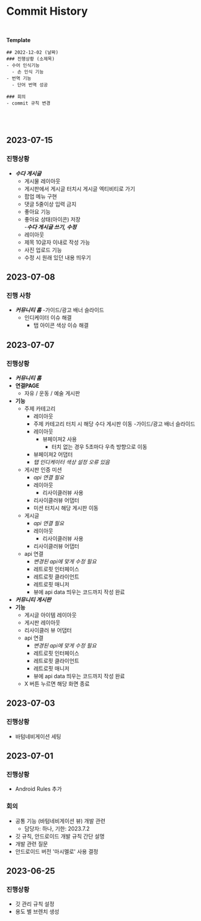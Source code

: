 # Commit History
<br/>

**Template**

```
## 2022-12-02 (날짜)
### 진행상황 (소제목)
- 수어 인식기능
  - 손 인식 기능
- 번역 기능
  - 단어 번역 성공

### 회의 
- commit 규칙 변경
```
<br/><br/>

## 2023-07-15
### 진행상황
- ***수다 게시글***
  -  게시물 레이아웃
  -  게시판에서 게시글 터치시 게시글 엑티비티로 가기
  -  팝업 메뉴 구현
  -  댓글 5줄이상 입력 금지
  -  좋아요 기능
    - 좋아요 상태(아이콘) 저장    
-***수다 게시글 쓰기, 수정***
  - 레이아웃
  - 제목 10글자 이내로 작성 가능
  - 사진 업로드 기능
  - 수정 시 원래 있던 내용 띄우기
    
## 2023-07-08
### 진행 사항
- ***커뮤니티 홈***
   -가이드/광고 배너 슬라이드
    - 인디케이터 이슈 해결
      - 탭 아이콘 색상 이슈 해결
        
## 2023-07-07
### 진행상황
- ***커뮤니티 홈***
- **연결PAGE**
  - 자유 / 운동 / 예술 게시판
- **기능**
  - 주제 카테고리
      - 레이아웃
      - 주제 카테고리 터치 시 해당 수다 게시판 이동
  -가이드/광고 배너 슬라이드
      - 레이아웃
          - 뷰페이져2 사용
              - 터치 없는 경우 5초마다 우측 방향으로 이동
      - 뷰페이져2 어댑터
      - *탭 인디케이터 색상 설정 오류 있음*
  - 게시판 인증 미션
      - *api 연결 필요*
      - 레이아웃
          - 리사이클러뷰 사용
      - 리사이클러뷰 어댑터
      - 미션 터치시 해당 게시판 이동
  - 게시글
      - *api 연결 필요*
      - 레이아웃
          - 리사이클러뷰 사용
      - 리사이클러뷰 어댑터
  - api 연결
      - *변경된 api에 맞게 수정 필요*
      - 레트로핏 인터페이스
      - 레트로핏 클라이언트
      - 레트로핏 매니저
      - 뷰에 api data 띄우는 코드까지 작성 완료
- ***커뮤니티 게시판***
- **기능**
  - 게시글 아이템 레이아웃
  - 게시판 레이아웃
  - 리사이클러 뷰 어댑터
  - api 연결
      - *변경된 api에 맞게 수정 필요*
      - 레트로핏 인터페이스
      - 레트로핏 클라이언트
      - 레트로핏 매니저
      - 뷰에 api data 띄우는 코드까지 작성 완료
  - X 버튼 누르면 해당 화면 종료

## 2023-07-03
### 진행상황
- 바텀네비게이션 세팅

## 2023-07-01
### 진행상황
- Android Rules 추가

### 회의 
- 공통 기능 (바텀네비게이션 뷰) 개발 관련
  - 담당자: 하나, 기한: 2023.7.2
- 깃 규칙, 안드로이드 개발 규칙 간단 설명
- 개발 관련 질문
- 안드로이드 버전 '마시멜로' 사용 결정 


## 2023-06-25
### 진행상황
- 깃 관리 규칙 설정
- 용도 별 브렌치 생성
